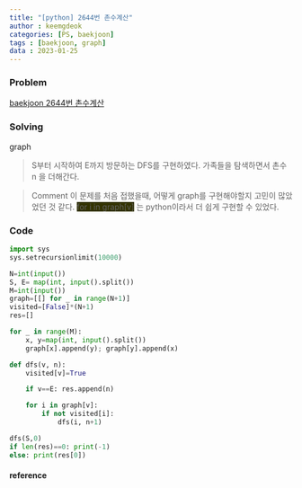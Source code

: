 ```yaml
---
title: "[python] 2644번 촌수계산"
author : keemgdeok
categories: [PS, baekjoon]
tags : [baekjoon, graph]
data : 2023-01-25
---
```



### Problem
[baekjoon 2644번 촌수계산](https://www.acmicpc.net/problem/2644)


### Solving 
graph
> S부터 시작하여 E까지 방문하는 DFS를 구현하였다.
> 가족들을 탐색하면서 촌수 n 을 더해간다.

> Comment
> 이 문제를 처음 접했을때, 어떻게 graph를 구현해야할지 고민이 많았었던 것 같다.
> <span style="background-color:#333300">for i in graph[v]</span> 는 python이라서 더 쉽게 구현할 수 있었다.



### Code
```py
import sys
sys.setrecursionlimit(10000)

N=int(input())
S, E= map(int, input().split())
M=int(input())
graph=[[] for _ in range(N+1)]
visited=[False]*(N+1)
res=[]

for _ in range(M):
    x, y=map(int, input().split())
    graph[x].append(y); graph[y].append(x)

def dfs(v, n):
    visited[v]=True

    if v==E: res.append(n)

    for i in graph[v]:
        if not visited[i]:
            dfs(i, n+1)

dfs(S,0)
if len(res)==0: print(-1)  
else: print(res[0])

```


#### reference
